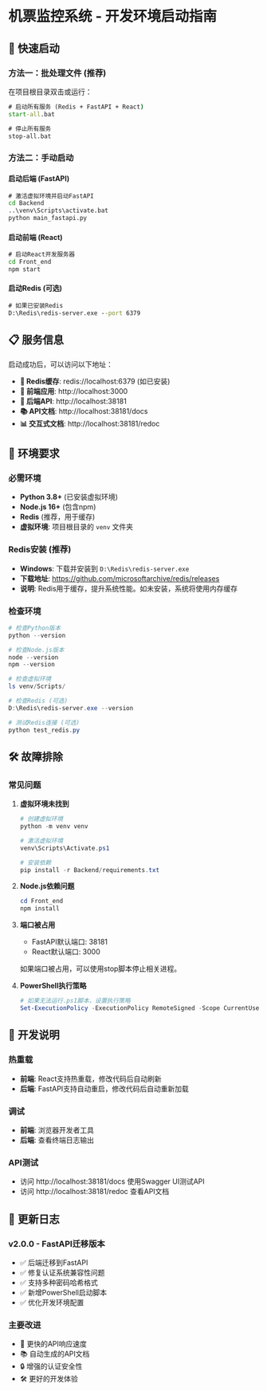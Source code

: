 # 机票监控系统 - 开发环境启动指南

## 🚀 快速启动

### 方法一：批处理文件 (推荐)

在项目根目录双击或运行：

```cmd
# 启动所有服务 (Redis + FastAPI + React)
start-all.bat

# 停止所有服务
stop-all.bat
```

### 方法二：手动启动

#### 启动后端 (FastAPI)
```cmd
# 激活虚拟环境并启动FastAPI
cd Backend
..\venv\Scripts\activate.bat
python main_fastapi.py
```

#### 启动前端 (React)
```cmd
# 启动React开发服务器
cd Front_end
npm start
```

#### 启动Redis (可选)
```cmd
# 如果已安装Redis
D:\Redis\redis-server.exe --port 6379
```

## 📋 服务信息

启动成功后，可以访问以下地址：

- **🔴 Redis缓存**: redis://localhost:6379 (如已安装)
- **🎨 前端应用**: http://localhost:3000
- **🔧 后端API**: http://localhost:38181
- **📚 API文档**: http://localhost:38181/docs
- **📊 交互式文档**: http://localhost:38181/redoc

## 🔧 环境要求

### 必需环境
- **Python 3.8+** (已安装虚拟环境)
- **Node.js 16+** (包含npm)
- **Redis** (推荐，用于缓存)
- **虚拟环境**: 项目根目录的 `venv` 文件夹

### Redis安装 (推荐)
- **Windows**: 下载并安装到 `D:\Redis\redis-server.exe`
- **下载地址**: https://github.com/microsoftarchive/redis/releases
- **说明**: Redis用于缓存，提升系统性能。如未安装，系统将使用内存缓存

### 检查环境
```powershell
# 检查Python版本
python --version

# 检查Node.js版本
node --version
npm --version

# 检查虚拟环境
ls venv/Scripts/

# 检查Redis (可选)
D:\Redis\redis-server.exe --version

# 测试Redis连接 (可选)
python test_redis.py
```

## 🛠️ 故障排除

### 常见问题

1. **虚拟环境未找到**
   ```powershell
   # 创建虚拟环境
   python -m venv venv
   
   # 激活虚拟环境
   venv\Scripts\Activate.ps1
   
   # 安装依赖
   pip install -r Backend/requirements.txt
   ```

2. **Node.js依赖问题**
   ```powershell
   cd Front_end
   npm install
   ```

3. **端口被占用**
   - FastAPI默认端口: 38181
   - React默认端口: 3000
   
   如果端口被占用，可以使用stop脚本停止相关进程。

4. **PowerShell执行策略**
   ```powershell
   # 如果无法运行.ps1脚本，设置执行策略
   Set-ExecutionPolicy -ExecutionPolicy RemoteSigned -Scope CurrentUser
   ```

## 📝 开发说明

### 热重载
- **前端**: React支持热重载，修改代码后自动刷新
- **后端**: FastAPI支持自动重启，修改代码后自动重新加载

### 调试
- **前端**: 浏览器开发者工具
- **后端**: 查看终端日志输出

### API测试
- 访问 http://localhost:38181/docs 使用Swagger UI测试API
- 访问 http://localhost:38181/redoc 查看API文档

## 🔄 更新日志

### v2.0.0 - FastAPI迁移版本
- ✅ 后端迁移到FastAPI
- ✅ 修复认证系统兼容性问题
- ✅ 支持多种密码哈希格式
- ✅ 新增PowerShell启动脚本
- ✅ 优化开发环境配置

### 主要改进
- 🚀 更快的API响应速度
- 📚 自动生成的API文档
- 🔒 增强的认证安全性
- 🛠️ 更好的开发体验

